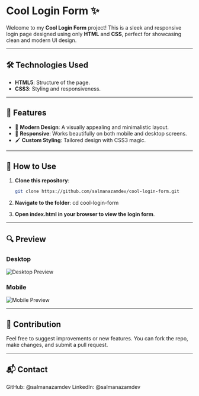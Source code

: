 # Cool Login Form ✨

Welcome to my **Cool Login Form** project! This is a sleek and responsive login page designed using only **HTML** and **CSS**, perfect for showcasing clean and modern UI design.

---

## 🛠️ Technologies Used
- **HTML5**: Structure of the page.
- **CSS3**: Styling and responsiveness.

---

## 🌟 Features
- 🎨 **Modern Design**: A visually appealing and minimalistic layout.
- 📱 **Responsive**: Works beautifully on both mobile and desktop screens.
- 🖌️ **Custom Styling**: Tailored design with CSS3 magic.

---

## 🚀 How to Use
1. **Clone this repository**:
   ```bash
   git clone https://github.com/salmanazamdev/cool-login-form.git

2. **Navigate to the folder**:
    cd cool-login-form

3. **Open index.html in your browser to view the login form**.

---

## 🔍 Preview

### Desktop
![Desktop Preview](https://github.com/salmanazamdev/cool-login-form/blob/main/assets/image1.PNG)

### Mobile
![Mobile Preview](https://github.com/salmanazamdev/cool-login-form/blob/main/assets/image1.PNG)

---

## 🤝 Contribution
Feel free to suggest improvements or new features. You can fork the repo, make changes, and submit a pull request.

---

## 📬 Contact
GitHub: @salmanazamdev
LinkedIn: @salmanazamdev
